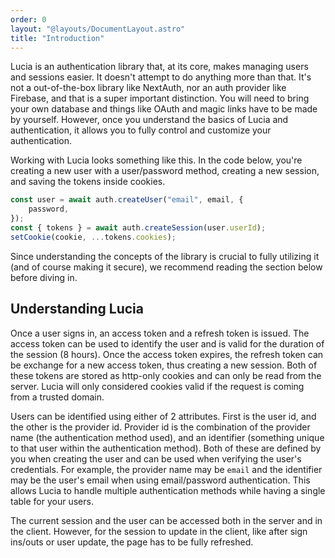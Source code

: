 ```yaml
---
order: 0
layout: "@layouts/DocumentLayout.astro"
title: "Introduction"
---
```


Lucia is an authentication library that, at its core, makes managing users and sessions easier. It doesn't attempt to do anything more than that. It's not a out-of-the-box library like NextAuth, nor an auth provider like Firebase, and that is a super important distinction. You will need to bring your own database and things like OAuth and magic links have to be made by yourself. However, once you understand the basics of Lucia and authentication, it allows you to fully control and customize your authentication.

Working with Lucia looks something like this. In the code below, you're creating a new user with a user/password method, creating a new session, and saving the tokens inside cookies.

```ts
const user = await auth.createUser("email", email, {
    password,
});
const { tokens } = await auth.createSession(user.userId);
setCookie(cookie, ...tokens.cookies);
```

Since understanding the concepts of the library is crucial to fully utilizing it (and of course making it secure), we recommend reading the section below before diving in.

## Understanding Lucia

Once a user signs in, an access token and a refresh token is issued. The access token can be used to identify the user and is valid for the duration of the session (8 hours). Once the access token expires, the refresh token can be exchange for a new access token, thus creating a new session. Both of these tokens are stored as http-only cookies and can only be read from the server. Lucia will only considered cookies valid if the request is coming from a trusted domain.

Users can be identified using either of 2 attributes. First is the user id, and the other is the provider id. Provider id is the combination of the provider name (the authentication method used), and an identifier (something unique to that user within the authentication method). Both of these are defined by you when creating the user and can be used when verifying the user's credentials. For example, the provider name may be `email` and the identifier may be the user's email when using email/password authentication. This allows Lucia to handle multiple authentication methods while having a single table for your users.

The current session and the user can be accessed both in the server and in the client. However, for the session to update in the client, like after sign ins/outs or user update, the page has to be fully refreshed.